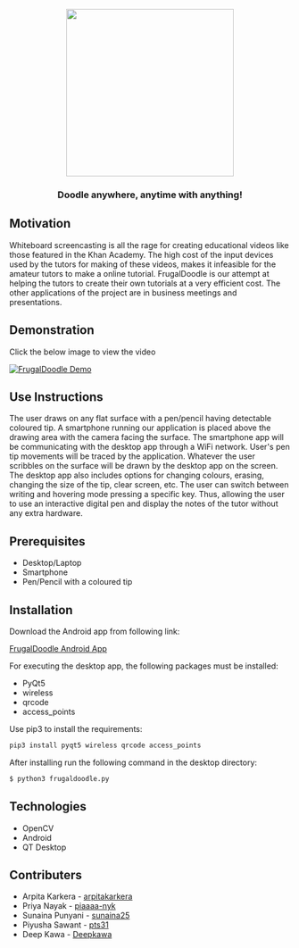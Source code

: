 <p align="center">
  <img width=300px src="https://goo.gl/Z6Xc2m">
 </p>
<h3 align="center">Doodle anywhere, anytime with anything!</h3>

## Motivation
Whiteboard screencasting is all the rage for creating educational videos like those featured in the Khan Academy.
The high cost of the input devices used by the tutors for making of these videos, makes it infeasible for the amateur tutors to make a online tutorial.
FrugalDoodle is our attempt at helping the tutors to create their own tutorials at a very efficient cost.
The other applications of the project are in business meetings and presentations.

## Demonstration
Click the below image to view the video

[![FrugalDoodle Demo](https://img.youtube.com/vi/0lmdjr6WG8Q/0.jpg)](https://www.youtube.com/watch?v=0lmdjr6WG8Q&feature=youtu.be)

## Use Instructions
The user draws on any flat surface with a pen/pencil having detectable coloured tip. A smartphone running our application is placed above the drawing area with the camera facing the surface. The smartphone app will be communicating with the desktop app through a WiFi network. User's pen tip movements will be traced by the application. Whatever the user scribbles on the surface will be drawn by the desktop app on the screen. The desktop app also includes options for changing colours, erasing, changing the size of the tip, clear screen, etc. The user can switch between writing and hovering mode pressing a specific key. Thus, allowing the user to use an interactive digital pen and display the notes of the tutor without any extra hardware.   

## Prerequisites
* Desktop/Laptop
* Smartphone
* Pen/Pencil with a coloured tip

## Installation
Download the Android app from following link:

[FrugalDoodle Android App](https://drive.google.com/drive/folders/1tZeJ2iWAuZdrm2y-G5xOCWxCi_HVADBE?usp=sharing)

For executing the desktop app, the following packages must be installed:
* PyQt5
* wireless
* qrcode
* access_points

Use pip3 to install the requirements:

```sh
pip3 install pyqt5 wireless qrcode access_points
```

After installing run the following command in the desktop directory: 

```sh
$ python3 frugaldoodle.py
```

## Technologies
* OpenCV
* Android
* QT Desktop

## Contributers
* Arpita Karkera - [arpitakarkera](https://github.com/arpitakarkera)
* Priya Nayak - [piaaaa-nyk](https://github.com/piaaaa-nyk)
* Sunaina Punyani - [sunaina25](https://github.com/sunaina25)
* Piyusha Sawant - [pts31](https://github.com/pts31)
* Deep Kawa - [Deepkawa](https://github.com/Deepkawa)
